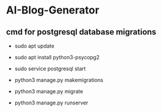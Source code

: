 # AI-Blog-Generator

## cmd for postgresql database migrations

- sudo apt update
- sudo apt install python3-psycopg2

- sudo service postgresql start

- python3 manage.py makemigrations
- python3 manage.py migrate

- python3 manage.py runserver
